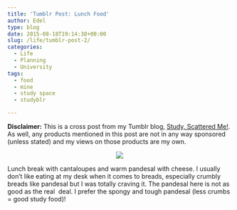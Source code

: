 ```yaml
---
title: 'Tumblr Post: Lunch Food'
author: Edel
type: blog
date: 2015-08-18T19:14:38+00:00
slug: /life/tumblr-post-2/
categories:
  - Life
  - Planning
  - University
tags:
  - food
  - mine
  - study space
  - studyblr

---
```

**Disclaimer:** This is a cross post from my Tumblr blog, [Study, Scattered Me!][1]. As well, any products mentioned in this post are not in any way sponsored (unless stated) and my views on those products are my own.

<center>
  <img src="http://ift.tt/1PkwnBn" />
</center>

Lunch break with cantaloupes and warm pandesal with cheese. I usually don’t like eating at my desk when it comes to breads, especially crumbly breads like pandesal but I was totally craving it. The pandesal here is not as good as the real  deal. I prefer the spongy and tough pandesal (less crumbs = good study food)!




 [1]: http://ift.tt/1WuOkm4